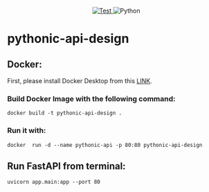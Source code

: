 
<p align="center">

<a href="https://github.com/philippabele/pythonic-api-design/actions/workflows/pytest.yaml" target="_blank">
    <img src="https://github.com/philippabele/pythonic-api-design/workflows/Test/badge.svg?branch=main" alt="Test">
</a>

<img src="https://img.shields.io/badge/Python-3.6%7C3.7%7C3.8%7C3.9-brightgreen" alt="Python">


</p>

# pythonic-api-design

## Docker:
First, please install Docker Desktop from this [LINK](https://docs.docker.com/desktop/#download-and-install).
### Build Docker Image with the following command:
`docker build -t pythonic-api-design .`

### Run it with:
`docker  run -d --name pythonic-api -p 80:80 pythonic-api-design`


## Run FastAPI from terminal:
`uvicorn app.main:app --port 80`